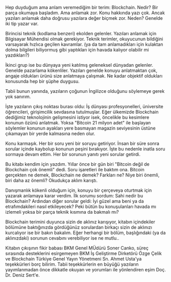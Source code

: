 
Hep duyduğum ama anlam veremediğim bir terim: Blockchain. Nedir? Bir parça okumaya başladım. Ama anlamak zor. Konu hakkında yazı çok. Ancak yazıları anlamak daha doğrusu yazılara değer biçmek zor. Neden? Genelde iki tip yazar var. 

Birincisi teknik (kodlama benzeri) ekolden gelenler. Yazıları anlamak için Bilgisayar Mühendisi olmak gerekiyor. Teknik terimler, okuyucunun bildiğini varsayarak hızlıca geçilen kavramlar. (ya da tam anlamadıkları için kulaktan dolma bilgileri biliyormuş gibi yaptıkları için havada kalıyor olabilir mi yazdıkları?)

İkinci grup ise bu dünyaya yeni katılmış geleneksel dünyadan gelenler. Genelde pazarlama kökenliler. Yazıları genelde konuyu anlatmaktan çok, angaje oldukları ürünü size anlatmaya çalışmak. Ne kadar objektif oldukları konusunda hep bir şüphe duygusu. 

Tabii bunun yanında, yazıların çoğunun İngilizce olduğunu söylemeye gerek yok sanırım.

İşte yazıların çıkış noktası burası oldu: İş dünyası profesyonelleri, üniversite öğrencileri, girişimcilik sevdasına tutulmuşlar. Eğer ülkemizde Blockchain dediğimiz teknolojinin gelişmesini istiyor isek, öncelikle bu kesimlere konunun özünü anlatmak. Yoksa "Bitcoin 21 milyon adet" ile başlayan söylemler konunun ayakları yere basmayan magazin seviyesinin üstüne çıkamayan bir yerde kalmasına neden olur.  

Konu karmaşık. Her bir soru yeni bir soruyu getiriyor. İnsan bir süre sonra sorular içinde kaybolup konunun peşini bırakıyor. İşte bu nedenle inatla soru sormaya devam ettim. Her bir sorunun yanıtı yeni sorular getirdi. 

Bu kitabı kendim için yazdım. Yıllar önce bir gün biri "Bitcoin değil de Blockchain çok önemli" dedi. Soru işaretleri ile baktım ona. Bitcoin gerçekten ne demek, Blockchain ne demek? Farkları ne? Niye biri önemli, biri daha az önemli? Okudukça aklım karıştı. 

Danışmanlık kökenli olduğum için, konuyu bir çerçeveya oturtmak için yazarak anlamaya karar verdim. İlk sorumu sordum: Sahi nedir bu Blockchain? Ardından diğer sorular geldi: İyi güzel ama beni ya da etrafımdakileri nasıl etkileyecek? Peki bütün bu konuşulanları havada mı izlemeli yoksa bir parça teknik kısmına da bakmalı mı?

Blockchain terimini duyunca sizin de aklınız karışıyor, kitabın içindekiler bölümüne baktığınızda gördüğünüz sorulardan birkaçı sizin de aklınızı kurcalıyor ise bir bakın bakalım. Eğer herhangi bir bölüm, başlığındaki (ya da aklınızdaki) sorunun cevabını verebiliyor ise ne mutlu.. 

Kitabın çıkışının fikir babası BKM Genel MÜdürü Soner Canko, süreç sırasında desteklerini esirgemeyen BKM İş Geliştirme Dirketörü Özge Çelik ve Blockchain Türkiye Genel Yayın Yönetmeni Sn. Ahmet Usta'ya teşekkürleri borç bilirim. Tabii teşekkürlerin en büyüğü yazıların yayımlanmadan önce dikkatle okuyan ve yorumları ile yönlendiren eşim Doç. Dr. Deniz Sert'e. 
